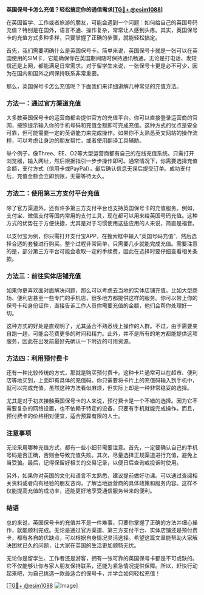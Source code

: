 **英国保号卡怎么充值？轻松搞定你的通信需求[[TG💪+ @esim1088](https://t.me/s/esim1088)]**

在英国留学、工作或者旅游的朋友，可能会遇到一个问题：如何给自己的英国号码充值？特别是在国外，语言不通、操作复杂，常常让人感到头疼。其实，英国保号卡的充值方式多种多样，只要掌握了正确的步骤，就能轻松搞定。

首先，我们需要明确什么是英国保号卡。简单来说，英国保号卡就是一张可以在英国使用的SIM卡，它能确保你在英国期间随时保持通讯畅通。无论是打电话、发短信还是上网，都能满足日常需求。对于留学生来说，一张保号卡更是必不可少，因为在国内和国外之间保持联系非常重要。

那么，英国保号卡怎么充值呢？下面我们来详细讲解几种常见的充值方法。

### 方法一：通过官方渠道充值

大多数英国保号卡的运营商都会提供官方的充值平台。你可以直接登录运营商的官网，按照提示输入你的手机号码和充值金额即可完成充值。这种方式的优点是安全可靠，但可能需要一定的英语能力来完成操作。如果你不太熟悉英文网站的操作流程，可以考虑让身边的朋友帮忙，或者使用翻译工具辅助。

举个例子，像Three、EE、O2等大型运营商都有自己的在线充值系统。只需打开浏览器，输入网址，然后根据指引一步步操作即可。通常情况下，你需要选择充值金额，支付方式（信用卡或PayPal），最后确认信息无误后提交订单。成功支付后，充值金额会立即到账，无需等待太久。

### 方法二：使用第三方支付平台充值

除了官方渠道外，还有许多第三方支付平台也支持英国保号卡的充值服务。例如，支付宝、微信支付等国内常用的支付工具，现在都可以用来给英国号码充值。这种方式的优势在于方便快捷，尤其是对于习惯使用这些应用的人来说，简直是福音。

以支付宝为例，你只需打开支付宝APP，在搜索框中输入“英国号码充值”，然后选择合适的套餐进行购买。整个过程非常简单，只需要几步就能完成充值。需要注意的是，部分第三方平台可能会收取一定的手续费，因此在选择时要仔细查看相关条款。

### 方法三：前往实体店铺充值

如果你更喜欢面对面解决问题，那么可以考虑去当地的实体店铺充值。比如大型商场、便利店甚至一些专门的手机店，很多地方都提供这样的服务。你可以带上你的保号卡和身份证件，直接告诉工作人员你需要充值的金额，他们会帮你处理好一切。

这种方式的好处是直观明了，尤其适合不熟悉线上操作的人群。不过，由于需要亲自跑一趟，可能会花费更多的时间和精力。此外，并不是所有的地方都能提供这项服务，因此在出发前最好先确认一下附近的可用资源。

### 方法四：利用预付费卡

还有一种比较传统的方式，那就是购买预付费卡。这种卡片通常可以在超市、便利店等地买到，上面印有具体的充值码。你只需要将卡片上的充值码输入到手机中，就可以完成充值。虽然这种方法看似麻烦，但实际上却是一种非常稳妥的选择。

尤其是对于初次接触英国保号卡的人来说，预付费卡是一个不错的选择。因为它不需要复杂的网络设置，也不依赖于特定的设备，只要有手机就能完成操作。而且，预付费卡的价格相对便宜，适合预算有限的人士。

### 注意事项

无论采用哪种充值方式，都有一些小细节需要注意。首先，一定要确认自己的手机号码是否正确，否则会导致充值失败。其次，尽量选择正规渠道进行充值，避免上当受骗。最后，记得保留好相关的交易记录，以便日后查询或投诉时使用。

另外，如果你对英国的文化和语言不太熟悉，建议提前做好功课。可以通过查阅相关资料或者向有经验的朋友咨询，了解当地运营商的具体政策和服务内容。这样不仅能提高充值的成功率，还能更好地享受通信服务带来的便利。

### 结语

总的来说，英国保号卡的充值并不是一件难事，只要你掌握了正确的方法并细心操作，就能顺利完成。无论是通过官方渠道、第三方支付平台、实体店铺还是预付费卡，都有各自的优缺点，可以根据自身情况灵活选择。希望这篇文章能帮助大家解决困扰已久的问题，让大家在英国的生活更加顺畅无忧。

无论你是留学生、工作者还是游客，拥有一张可靠的英国保号卡都是不可或缺的。它不仅能够让你与家人朋友保持联系，还能为紧急情况提供保障。所以，赶快行动起来吧，为自己挑选一款最适合的保号卡，并学会如何轻松充值！

[[TG💪+ @esim1088](https://t.me/s/esim1088) ![Image](https://i.postimg.cc/4NQfJmqS/Snipaste-2025-05-13-00-14-12.png)]